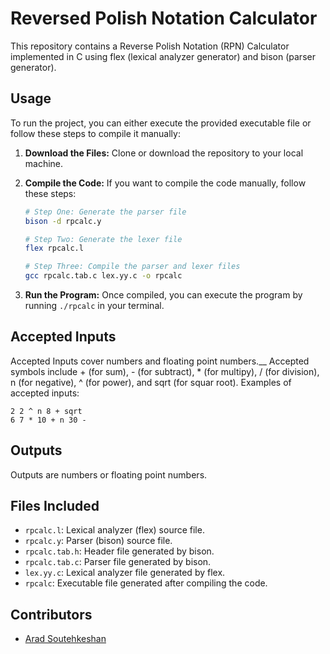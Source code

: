 # Reversed Polish Notation Calculator

This repository contains a Reverse Polish Notation (RPN) Calculator implemented in C using flex (lexical analyzer generator) and bison (parser generator).

## Usage

To run the project, you can either execute the provided executable file or follow these steps to compile it manually:

1. **Download the Files:**
   Clone or download the repository to your local machine.

2. **Compile the Code:**
   If you want to compile the code manually, follow these steps:

   ```bash
   # Step One: Generate the parser file
   bison -d rpcalc.y

   # Step Two: Generate the lexer file
   flex rpcalc.l

   # Step Three: Compile the parser and lexer files
   gcc rpcalc.tab.c lex.yy.c -o rpcalc
   ```

3. **Run the Program:**
   Once compiled, you can execute the program by running `./rpcalc` in your terminal.

## Accepted Inputs
   Accepted Inputs cover numbers and floating point numbers.__
   Accepted symbols include + (for sum), - (for subtract), * (for multipy), / (for division), n (for negative), ^ (for power), and sqrt (for squar root).
   Examples of accepted inputs:
   ```
   2 2 ^ n 8 + sqrt
   6 7 * 10 + n 30 -
   ```

## Outputs
   Outputs are numbers or floating point numbers.

## Files Included

- `rpcalc.l`: Lexical analyzer (flex) source file.
- `rpcalc.y`: Parser (bison) source file.
- `rpcalc.tab.h`: Header file generated by bison.
- `rpcalc.tab.c`: Parser file generated by bison.
- `lex.yy.c`: Lexical analyzer file generated by flex.
- `rpcalc`: Executable file generated after compiling the code.

## Contributors

- [Arad Soutehkeshan](https://github.com/Gonzaleski)
